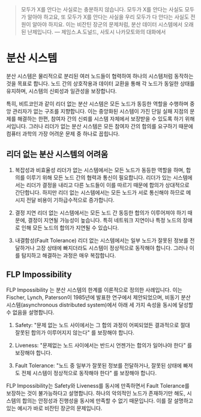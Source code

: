 > 모두가 X를 안다는 사실로는 충분하지 않습니다. 모두가 X를 안다는 사실도 모두가 알아야 하고요, 또 모두가 X를 안다는 사실을 우리 모두가 다 안다는 사실도 전원이 알아야 하지요. 이는 비잔틴 장군의 문제처럼, 분산 데이터 시스템에서 오래된 난제입니다.
> — 제임스.A.도널드, 사토시 나카모토와의 대화에서

# 분산 시스템
분산 시스템은 물리적으로 분리된 여러 노드들이 협력하여 하나의 시스템처럼 동작하는 것을 목표로 합니다. 노드 간의 상호작용과 데이터 교환을 통해 각 노드가 동일한 상태를 유지하며, 시스템의 신뢰성과 일관성을 보장합니다.

특히, 비트코인과 같이 리더 없는 분산 시스템은 모든 노드가 동등한 역할을 수행하며 중앙 관리자가 없는 구조를 지향합니다. 이는 중앙화된 시스템이 가진 단일 실패 지점의 문제를 해결하는 한편, 참여자 간의 신뢰를 시스템 자체에서 보장받을 수 있도록 하기 위해서입니다. 그러나 리더가 없는 분산 시스템은 모든 참여자 간의 합의를 요구하기 때문에 컴퓨터 과학의 가장 어려운 문제 중 하나로 꼽힙니다.

## 리더 없는 분산 시스템의 어려움
1. 복잡성과 비효율성
리더가 없는 시스템에서는 모든 노드가 동등한 역할을 하며, 합의를 이루기 위해 모든 노드 간의 협력과 통신이 필요합니다. 리더가 있는 시스템에서는 리더가 결정을 내리고 다른 노드들이 이를 따르기 때문에 합의가 상대적으로 간단합니다. 하지만 리더 없는 시스템에서는 모든 노드가 서로 통신해야 하므로 메시지 전달 비용이 기하급수적으로 증가합니다.

2. 결정 지연
리더 없는 시스템에서는 모든 노드 간 동등한 합의가 이루어져야 하기 때문에, 결정이 지연될 가능성이 높습니다. 특히 네트워크 지연이나 특정 노드의 장애로 인해 모든 노드의 합의가 지연될 수 있습니다.

3. 내결함성(Fault Tolerance)
리더 없는 시스템에서는 일부 노드가 잘못된 정보를 전달하거나 고장 상태에 빠지더라도 시스템이 정상적으로 동작해야 합니다. 그러나 이를 탐지하고 해결하는 과정은 매우 복잡합니다.

## FLP Impossibility
FLP Impossibility 는 분산 시스템의 한계를 이론적으로 정의한 사례입니다. 이는 Fischer, Lynch, Paterson이 1985년에 발표한 연구에서 제안되었으며, 비동기 분산 시스템(asynchronous distributed system)에서 아래 세 가지 속성을 동시에 달성할 수 없음을 설명합니다.

1. Safety: "문제 없는 노드 사이에서는 그 합의 과정이 어찌되었든 결과적으로 절대 잘못된 합의가 이루어지지 않는다" 를 보장해야 합니다.

2. Liveness: "문제없는 노드 사이에서는 반드시 언젠가는 합의가 일어나야 한다" 를 보장해야 합니다.

3. Fault Tolerance: "노드 중 일부가 잘못된 정보를 전달하거나, 잘못된 상태에 빠져도 전체 시스템이 정상적으로 동작해야 한다" 를 보장해야 합니다.

FLP Impossibility는 Safety와 Liveness를 동시에 만족하면서 Fault Tolerance를 보장하는 것이 불가능하다고 설명합니다. 하나의 악의적인 노드가 존재하기만 해도, 시스템의 합의는 안정성과 진행성을 동시에 만족할 수 없기 때문입니다. 이를 잘 설명하고 있는 예시가 바로 비잔틴 장군의 문제입니다.